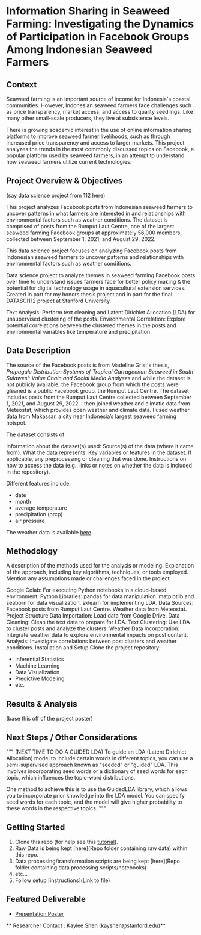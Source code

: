 # Information Sharing in Seaweed Farming: Investigating the Dynamics of Participation in Facebook Groups Among Indonesian Seaweed Farmers

## Context

Seaweed farming is an important source of income for Indonesia's coastal communities. However, Indonesian seaweed farmers face challenges such as price transparency, market access, and access to quality seedlings. Like many other small-scale producers, they live at subsistence levels. 

There is growing academic interest in the use of online information sharing platforms to improve seaweed farmer livelihoods, such as through increased price transparency and access to larger markets. This project analyzes the trends in the most commonly discussed topics on Facebook, a popular platform used by seaweed farmers, in an attempt to understand how seaweed farmers utilize current technologies. 

## Project Overview & Objectives

(say data science project from 112 here)


This project analyzes Facebook posts from Indonesian seaweed farmers to uncover patterns in what farmers are interested in and relationships with environmental factors such as weather conditions. The dataset is comprised of posts from the Rumput Laut Centre, one of the largest seaweed farming Facebook groups at approximately 56,000 members, collected between September 1, 2021, and August 29, 2022.

This data science project focuses on analyzing Facebook posts from Indonesian seaweed farmers to uncover patterns and relationships with environmental factors such as weather conditions. 

Data science project to analyze themes in seaweed farming Facebook posts over time to understand issues farmers face for better policy making &amp; the potential for digital technology usage in aquacultural extension services. Created in part for my honors thesis project and in part for the final DATASCI112 project at Stanford University. 


Text Analysis: Perform text cleaning and Latent Dirichlet Allocation (LDA) for unsupervised clustering of the posts.
Environmental Correlation: Explore potential correlations between the clustered themes in the posts and environmental variables like temperature and precipitation.

## Data Description

The source of the Facebook posts is from Madeline Grist's thesis, *Propagule Distribution Systems of Tropical Carrageenan Seaweed in South Sulawesi: Value Chain and Social Media Analyses* and while the dataset is not publicly available, the Facebook group from which the posts were gleaned is a public Facebook group, the Rumput Laut Centre. The dataset includes posts from the Rumput Laut Centre collected between September 1, 2021, and August 29, 2022. I then joined weather and climatic data from Meteostat, which provides open weather and climate data. I used weather data from Makassar, a city near Indonesia’s largest seaweed farming hotspot.    

The dataset consists of 

Information about the dataset(s) used:
Source(s) of the data (where it came from).
What the data represents.
Key variables or features in the dataset.
If applicable, any preprocessing or cleaning that was done.
Instructions on how to access the data (e.g., links or notes on whether the data is included in the repository).

Different features include:
- date
- month
- average temperature
- precipitation (prcp)
- air pressure



The weather data is available [here](https://meteostat.net/en/place/id/makassar?s=97180&t=2022-08-04/2022-09-01).

## Methodology

A description of the methods used for the analysis or modeling.
Explanation of the approach, including key algorithms, techniques, or tools employed.
Mention any assumptions made or challenges faced in the project.

Google Colab: For executing Python notebooks in a cloud-based environment.
Python Libraries:
pandas for data manipulation.
matplotlib and seaborn for data visualization.
sklearn for implementing LDA.
Data Sources:
Facebook posts from Rumput Laut Centre.
Weather data from Meteostat.
Project Structure
Data Importation: Load data from Google Drive.
Data Cleaning: Clean the text data to prepare for LDA.
Text Clustering: Use LDA to cluster posts and analyze the clusters.
Weather Data Incorporation: Integrate weather data to explore environmental impacts on post content.
Analysis: Investigate correlations between post clusters and weather conditions.
Installation and Setup
Clone the project repository:

* Inferential Statistics
* Machine Learning
* Data Visualization
* Predictive Modeling
* etc.

## Results & Analysis

(base this off of the project poster)


## Next Steps / Other Considerations
"""
 (NEXT TIME TO DO A GUIDED LDA)
To guide an LDA (Latent Dirichlet Allocation) model to include certain words in different topics,
you can use a semi-supervised approach known as "seeded" or "guided" LDA. This involves incorporating
seed words or a dictionary of seed words for each topic, which influences the topic-word distributions.

One method to achieve this is to use the GuidedLDA library, which allows you to incorporate prior
knowledge into the LDA model. You can specify seed words for each topic, and the model will give higher
probability to these words in the respective topics.
"""


## Getting Started

1. Clone this repo (for help see this [tutorial](https://help.github.com/articles/cloning-a-repository/)).
2. Raw Data is being kept [here](Repo folder containing raw data) within this repo.
3. Data processing/transformation scripts are being kept [here](Repo folder containing data processing scripts/notebooks)
4. etc...
5. Follow setup [instructions](Link to file)

## Featured Deliverable
* [Presentation Poster](https://docs.google.com/presentation/d/1UJeXbBqSDElVRAl0k35jpL8aX3qRYpi1Cq2KkW9ZmJ0/edit?usp=sharing)


** Researcher Contact : [Kaylee Shen](https://github.com/[[kayshen1120]]) (kayshen@stanford.edu)**




